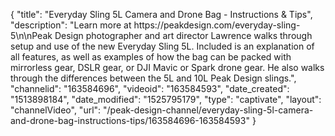 {
    "title": "Everyday Sling 5L Camera and Drone Bag - Instructions & Tips",
    "description": "Learn more at https:\/\/peakdesign.com\/everyday-sling-5\n\nPeak Design photographer and art director Lawrence walks through setup and use of the new Everyday Sling 5L. Included is an explanation of all features, as well as examples of how the bag can be packed with mirrorless gear, DSLR gear, or DJI Mavic or Spark drone gear. He also walks through the differences between the 5L and 10L Peak Design slings.",
    "channelid": "163584696",
    "videoid": "163584593",
    "date_created": "1513898184",
    "date_modified": "1525795179",
    "type": "captivate",
    "layout": "channelVideo",
    "url": "\/peak-design-channel\/everyday-sling-5l-camera-and-drone-bag-instructions-tips\/163584696-163584593"
}
